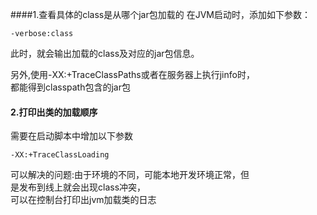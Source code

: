 ####1.查看具体的class是从哪个jar包加载的
在JVM启动时，添加如下参数：  
````shell script
-verbose:class
````
此时，就会输出加载的class及对应的jar包信息。

另外,使用-XX:+TraceClassPaths或者在服务器上执行jinfo时，  
都能得到classpath包含的jar包  
#### 2.打印出类的加载顺序
需要在启动脚本中增加以下参数
````shell script
-XX:+TraceClassLoading
````
可以解决的问题:由于环境的不同，可能本地开发环境正常，但  
是发布到线上就会出现class冲突，  
可以在控制台打印出jvm加载类的日志


